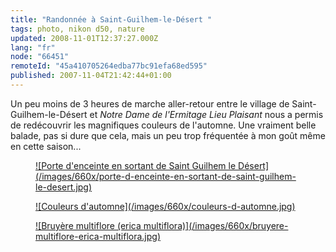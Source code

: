 ```yaml
---
title: "Randonnée à Saint-Guilhem-le-Désert "
tags: photo, nikon d50, nature
updated: 2008-11-01T12:37:27.000Z
lang: "fr"
node: "66451"
remoteId: "45a410705264edba77bc91efa68ed595"
published: 2007-11-04T21:42:44+01:00
---
```


Un peu moins de 3 heures de marche aller-retour entre le village de Saint-Guilhem-le-Désert et *Notre Dame de l'Ermitage Lieu Plaisant* nous a permis de redécouvrir les magnifiques couleurs de l'automne. Une vraiment belle balade, pas si dure que cela, mais un peu trop fréquentée à mon goût même en cette saison...




<figure class="object-center"><a href="/images/porte-d-enceinte-en-sortant-de-saint-guilhem-le-desert.jpg">![Porte d'enceinte en sortant de Saint Guilhem le Désert](/images/660x/porte-d-enceinte-en-sortant-de-saint-guilhem-le-desert.jpg)
</a></figure>







<figure class="object-center"><a href="/images/couleurs-d-automne.jpg">![Couleurs d'automne](/images/660x/couleurs-d-automne.jpg)
</a></figure>







<figure class="object-center"><a href="/images/bruyere-multiflore-erica-multiflora.jpg">![Bruyère multiflore (erica multiflora)](/images/660x/bruyere-multiflore-erica-multiflora.jpg)
</a></figure>




